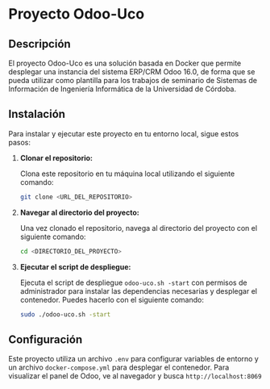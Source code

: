 # Proyecto Odoo-Uco

## Descripción

El proyecto Odoo-Uco es una solución basada en Docker que permite desplegar una instancia del sistema ERP/CRM Odoo 16.0, de forma que se pueda utilizar como plantilla para los trabajos de seminario de Sistemas de Información de Ingeniería Informática de la Universidad de Córdoba.

## Instalación

Para instalar y ejecutar este proyecto en tu entorno local, sigue estos pasos:

1. **Clonar el repositorio:**

    Clona este repositorio en tu máquina local utilizando el siguiente comando:

    ```bash
    git clone <URL_DEL_REPOSITORIO>
    ```

2. **Navegar al directorio del proyecto:**

    Una vez clonado el repositorio, navega al directorio del proyecto con el siguiente comando:

    ```bash
    cd <DIRECTORIO_DEL_PROYECTO>
    ```

3. **Ejecutar el script de despliegue:**

    Ejecuta el script de despliegue `odoo-uco.sh -start` con permisos de administrador para instalar las dependencias necesarias y desplegar el contenedor. Puedes hacerlo con el siguiente comando:

    ```bash
    sudo ./odoo-uco.sh -start
    ```

## Configuración

Este proyecto utiliza un archivo `.env` para configurar variables de entorno y un archivo `docker-compose.yml` para desplegar el contenedor. Para visualizar el panel de Odoo, ve al navegador y busca `http://localhost:8069`